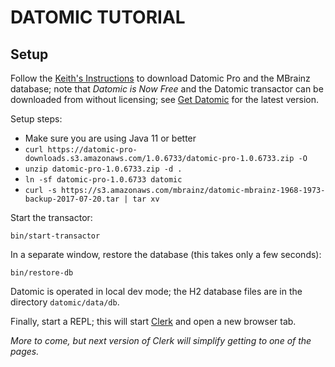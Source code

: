 # DATOMIC TUTORIAL

## Setup

Follow the [Keith's Instructions](https://nubank.atlassian.net/wiki/spaces/DAT/pages/262853820615/How+To+Easily+Run+Datomic+Locally)
to download Datomic Pro and the MBrainz database; note that *Datomic is Now Free* and the Datomic transactor can be downloaded
from without licensing; see [Get Datomic](https://docs.datomic.com/pro/getting-started/get-datomic.html) for the latest version.

Setup steps:

* Make sure you are using Java 11 or better
* `curl https://datomic-pro-downloads.s3.amazonaws.com/1.0.6733/datomic-pro-1.0.6733.zip -O`
* `unzip datomic-pro-1.0.6733.zip -d .`
* `ln -sf datomic-pro-1.0.6733 datomic`
* `curl -s https://s3.amazonaws.com/mbrainz/datomic-mbrainz-1968-1973-backup-2017-07-20.tar | tar xv`

Start the transactor:

    bin/start-transactor

In a separate window, restore the database (this takes only a few seconds):

    bin/restore-db

Datomic is operated in local dev mode; the H2 database files are in the directory `datomic/data/db`.


Finally, start a REPL; this will start [Clerk](https://github.com/nextjournal/clerk) and open a new browser tab.

_More to come, but next version of Clerk will simplify getting to one of the pages._
